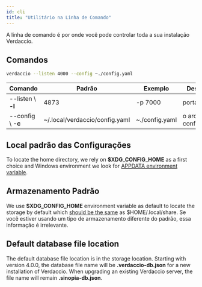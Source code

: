 ```yaml
---
id: cli
title: "Utilitário na Linha de Comando"
---
```

A linha de comando é por onde você pode controlar toda a sua instalação Verdaccio.

## Comandos

```bash
verdaccio --listen 4000 --config ~./config.yaml
```

| Comando            | Padrão                         | Exemplo        | Descrição                 |
| ------------------ | ------------------------------ | -------------- | ------------------------- |
| --listen \ **-l** | 4873                           | -p 7000        | porta http                |
| --config \ **-c** | ~/.local/verdaccio/config.yaml | ~./config.yaml | o arquivo de configuração |

## Local padrão das Configurações

To locate the home directory, we rely on **$XDG_CONFIG_HOME** as a first choice and Windows environment we look for [APPDATA environment variable](https://www.howtogeek.com/318177/what-is-the-appdata-folder-in-windows/).

## Armazenamento Padrão

We use **$XDG_CONFIG_HOME** environment variable as default to locate the storage by default which [should be the same](https://askubuntu.com/questions/538526/is-home-local-share-the-default-value-for-xdg-data-home-in-ubuntu-14-04) as $HOME/.local/share. Se você estiver usando um tipo de armazenamento diferente do padrão, essa informação é irrelevante.

## Default database file location

The default database file location is in the storage location. Starting with version 4.0.0, the database file name will be **.verdaccio-db.json** for a new installation of Verdaccio. When upgrading an existing Verdaccio server, the file name will remain **.sinopia-db.json**.